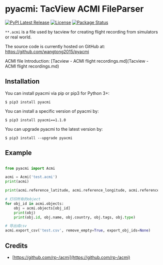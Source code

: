 # pyacmi: TacView ACMI FileParser

[![PyPI Latest Release](https://img.shields.io/pypi/v/pyacmi.svg)](https://pypi.org/project/pyacmi/)
[![License](https://img.shields.io/pypi/l/pyacmi.svg)](https://github.com/wangtong2015/pyacmi)
[![Package Status](https://img.shields.io/pypi/status/pyacmi.svg)](https://pypi.org/project/pyacmi/)

`**.acmi` is a file used by tacview for creating flight recording from simulators or real world.

The source code is currently hosted on GitHub at: https://github.com/wangtong2015/pyacmi

ACMI file Introduction:  [Tacview - ACMI flight recordings.md](Tacview - ACMI flight recordings.md)

## Installation

You can install pyacmi via pip or pip3 for Python 3+:

```shell
$ pip3 install pyacmi
```

You can install a specific version of pyacmi by:

```shell
$ pip3 install pyacmi==1.1.0
```

You can upgrade pyacmi to the latest version by:

```shell
$ pip3 install --upgrade pyacmi
```

## Example

```python

from pyacmi import Acmi

acmi = Acmi('test.acmi')
print(acmi)

print(acmi.reference_latitude, acmi.reference_longitude, acmi.reference_time)

# 打印所有的object
for obj_id in acmi.objects:
    obj = acmi.objects[obj_id]
    print(obj)
    print(obj.id, obj.name, obj.country, obj.tags, obj.type)

# 导出成csv
acmi.export_csv('test.csv', remove_empty=True, export_obj_ids=None)
```

## Credits

- [https://github.com/rp-/acmi](https://github.com/rp-/acmi)
